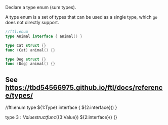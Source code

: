 Declare a type enum (sum types).

A type enum is a set of types that can be used as a single type, which `go` does not directly support.

```go
//ftl:enum
type Animal interface { animal() }

type Cat struct {}
func (Cat) animal() {}

type Dog struct {}
func (Dog) animal() {}
```

See https://tbd54566975.github.io/ftl/docs/reference/types/
---
//ftl:enum
type ${1:Type} interface { ${2:interface}() }

type ${3:Value} struct {}
func (${3:Value}) ${2:interface}() {}

